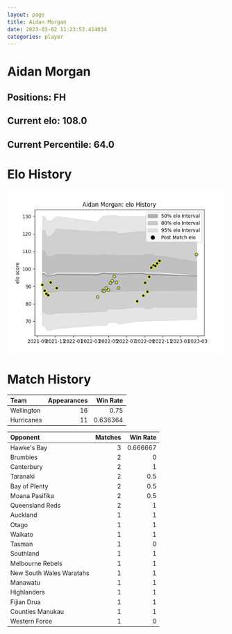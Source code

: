 ```yaml
---  
layout: page  
title: Aidan Morgan  
date: 2023-03-02 11:23:53.414034  
categories: player  
---
```

# Aidan Morgan

## Positions: FH

## Current elo: 108.0

## Current Percentile: 64.0

# Elo History


![elo history](history_AidanMorgan.png)
# Match History


| Team       |   Appearances |   Win Rate |
|:-----------|--------------:|-----------:|
| Wellington |            16 |   0.75     |
| Hurricanes |            11 |   0.636364 |

| Opponent                 |   Matches |   Win Rate |
|:-------------------------|----------:|-----------:|
| Hawke's Bay              |         3 |   0.666667 |
| Brumbies                 |         2 |   0        |
| Canterbury               |         2 |   1        |
| Taranaki                 |         2 |   0.5      |
| Bay of Plenty            |         2 |   0.5      |
| Moana Pasifika           |         2 |   0.5      |
| Queensland Reds          |         2 |   1        |
| Auckland                 |         1 |   1        |
| Otago                    |         1 |   1        |
| Waikato                  |         1 |   1        |
| Tasman                   |         1 |   0        |
| Southland                |         1 |   1        |
| Melbourne Rebels         |         1 |   1        |
| New South Wales Waratahs |         1 |   1        |
| Manawatu                 |         1 |   1        |
| Highlanders              |         1 |   1        |
| Fijian Drua              |         1 |   1        |
| Counties Manukau         |         1 |   1        |
| Western Force            |         1 |   0        |